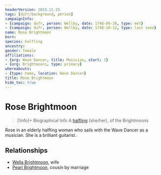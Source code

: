 ```yaml
---
headerVersion: 2023.11.25
tags: [dufr/background, person]
campaignInfo:
- {campaign: dufr, person: Wellby, date: 1748-09-30, type: met}
- {campaign: dufr, person: Wellby, date: 1748-10-12, type: last seen}
name: Rose Brightmoon
born:
species: halfling
ancestry:
gender: female
affiliations:
- {org: Wave Dancer, title: Musician, start: 1}
- {org: Brightmoons, type: primary}
whereabouts:
- {type: home, location: Wave Dancer}
title: Rose Brightmoon
hide_toc: true
---
```

# Rose Brightmoon
>[!info]+ Biographical Info
> A [halfling](<../../species/children-of-the-embodied-gods/halflings/halflings.md>) (she/her), of the Brightmoons
> 
>> 
>> 
>> 

Rose in an elderly halfling woman who sails with the Wave Dancer as a musician. She is a brilliant guitarist.
## Relationships
- [Wella Brightmoon](<./wella-brightmoon.md>), wife
- [Pearl Brightmoon](<./pearl-brightmoon.md>), cousin by marriage